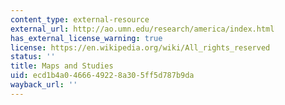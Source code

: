 ```yaml
---
content_type: external-resource
external_url: http://ao.umn.edu/research/america/index.html
has_external_license_warning: true
license: https://en.wikipedia.org/wiki/All_rights_reserved
status: ''
title: Maps and Studies
uid: ecd1b4a0-4666-4922-8a30-5ff5d787b9da
wayback_url: ''
---
```

